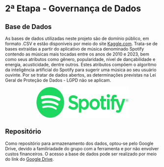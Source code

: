 # 2ª Etapa - Governança de Dados

## Base de Dados
As bases de dados utilizadas neste projeto são de domínio público, em formato .CSV e estão disponíveis por meio do site [Kaggle.com](https://www.kaggle.com/).
Trata-se de bases extraídas a partir do aplicativo de música denominado Spotify contendo as músicas mais tocadas entre os anos de 2010 e 2023, bem como seus atributos como gênero, popularidade, nível de dançabilidade e energia, acusticidade, dentre outros. Estes atributos compõem o algoritmo da inteligência artificial do Spotify para sugerir uma música ao seu usuário ouvinte. Por se tratar de dados abertos, as determinações previstas na Lei Geral de Proteção de Dados - LGPD não se aplicam.
<p align="center">
<img src="/imagens/Spotify_logo_with_text.svg.png" width="300" height="100"/>
    
## Repositório
Como repositório para armazenamento dos dados, optou-se pelo Google Drive, devido a familiriadade do grupo com a ferramenta e por não envolver custos financeiros. O acesso a base de dados pode ser realizado por meio do link do [Google Drive](https://drive.google.com/drive/folders/1-yFsEqVFYHYfxF_xK2hhDhsbPmerOX-F?usp=sharing).
